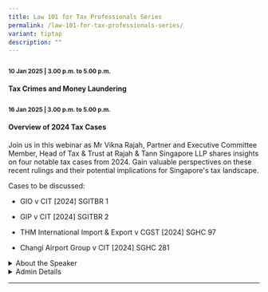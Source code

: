 ```yaml
---
title: Law 101 for Tax Professionals Series
permalink: /law-101-for-tax-professionals-series/
variant: tiptap
description: ""
---
```

<h4><strong><sub>10 Jan 2025 | 3.00 p.m. to 5.00 p.m.</sub></strong></h4>
<h4><strong>Tax Crimes and Money Laundering</strong></h4>
<p></p>
<p></p>
<p></p>
<h4><strong><sub>16 Jan 2025 | 3.00 p.m. to 5.00 p.m.</sub></strong></h4>
<h4><strong>Overview of 2024 Tax Cases</strong></h4>
<p></p>
<p>Join us in this webinar as Mr Vikna Rajah, Partner and Executive Committee
Member, Head of Tax &amp; Trust at Rajah &amp; Tann Singapore LLP shares
insights on four notable tax cases from 2024. Gain valuable perspectives
on these recent rulings and their potential implications for Singapore's
tax landscape.</p>
<p>Cases to be discussed:</p>
<ul data-tight="true" class="tight">
<li>
<p>GIO v CIT [2024] SGITBR 1</p>
</li>
<li>
<p>GIP v CIT [2024] SGITBR 2</p>
</li>
<li>
<p>THM International Import &amp; Export v CGST [2024] SGHC 97</p>
</li>
<li>
<p>Changi Airport Group v CIT [2024] SGHC 281</p>
</li>
</ul>
<div data-type="detailGroup" class="isomer-accordion-group isomer-accordion isomer-accordion-white">
<details class="isomer-details">
<summary>About the Speaker</summary>
<div data-type="detailsContent" class="isomer-details-content">
<p></p>
<div class="isomer-image-wrapper">
<img style="width: 100%" height="auto" width="100%" alt="" src="/images/vikna.png">
</div>
<p></p>
<p>Vikna Rajah, Partner at Rajah &amp; Tann Singapore LLP and member of its
Executive Management Committee, leads the firm’s tax practice. Recognised
as a “Leading Individual” in Tax since 2017 by Legal 500 APAC and Chambers,
he is lauded for his “deep technical expertise,” “acute commercial acumen,”
and ability to “make the impossible possible.” As a leading Tax lawyer,
his landmark win in the second-ever GST case before the Singapore High
Court was recognised as “Impact Case of the Year” by the International
Tax Review. He also successfully led the firm to win Singapore Tax Disputes
&amp; Litigation Firm of the Year.</p>
</div>
</details>
</div>
<div data-type="detailGroup" class="isomer-accordion-group isomer-accordion isomer-accordion-white">
<details class="isomer-details">
<summary>Admin Details</summary>
<div data-type="detailsContent" class="isomer-details-content">
<ul data-tight="true" class="tight">
<li>
<p>This webinar will be conducted via Zoom</p>
</li>
<li>
<p>Date: 16 Jan 2025</p>
</li>
<li>
<p>Time: 3pm to 5pm</p>
</li>
<li>
<p>Fees: SGD 109 (incl. 9% GST)</p>
</li>
<li>
<p>Registration is on first-come-first served.</p>
</li>
<li>
<p><a href="https://form.gov.sg/6754f730cb41d65fc4c20b7e" rel="noopener nofollow" target="_blank">Registration Form</a>
</p>
</li>
</ul>
</div>
</details>
</div>
<hr>
<p></p>